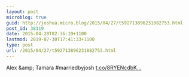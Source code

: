 ```yaml
---
layout: post
microblog: true
guid: http://joshua.micro.blog/2015/04/27/t592713896231882753.html
post_id: 38319
date: 2015-04-28T02:36:19+1100
lastmod: 2019-07-30T17:41:33+1100
type: post
url: /2015/04/27/t592713896231882753.html
---
```

Alex &amp;amp; Tamara #marriedbyjosh [t.co/8RYENcdbK...](http://t.co/8RYENcdbKl)
